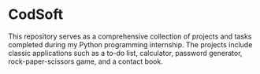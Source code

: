 # CodSoft
This repository serves as a comprehensive collection of projects and tasks completed during my Python programming internship. The projects include classic applications such as a to-do list, calculator, password generator, rock-paper-scissors game, and a contact book.
